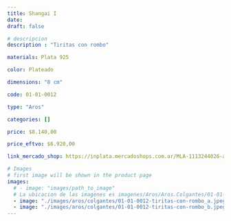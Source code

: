 ```yaml
---
title: Shangai I
date: 
draft: false

# descripcion
description : "Tiritas con rombo"

materials: Plata 925

color: Plateado

dimensions: "8 cm"

code: 01-01-0012

type: "Aros"

categories: []

price: $8.140,00

price_eftvo: $6.920,00

link_mercado_shop: https://inplata.mercadoshops.com.ar/MLA-1113244026-aros-de-plata-925-colgantes-shangai-i-con-cadenas-_JM

# Images
# first image will be shown in the product page
images:
  # - image: "images/path_to_image"
  # La ubicacion de las imagenes es imagenes/Aros/Aros.Colgantes/01-01-0012-shangai-i
  - image: "./images/aros/colgantes/01-01-0012-tiritas-con-rombo_a.jpeg"
  - image: "./images/aros/colgantes/01-01-0012-tiritas-con-rombo_b.jpeg"
---
```

